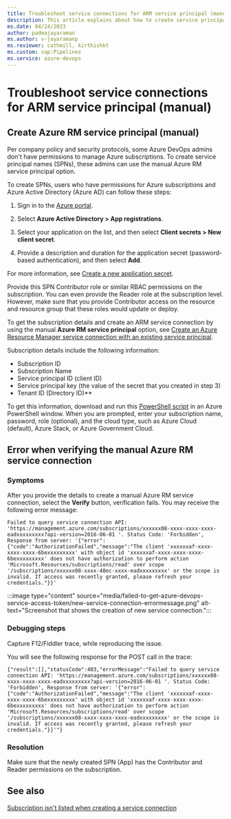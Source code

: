 ```yaml
---
title: Troubleshoot service connections for ARM service principal (manual)
description: This article explains about how to create service principals by using the Azure RM service principal (manual) option.
ms.date: 04/24/2023
author: padmajayaraman
ms.author: v-jayaramanp
ms.reviewer: cathmill, kirthishkt
ms.custom: sap:Pipelines
ms.service: azure-devops
---
```


# Troubleshoot service connections for ARM service principal (manual)

## Create Azure RM service principal (manual)

Per company policy and security protocols, some Azure DevOps admins don't have permissions to manage Azure subscriptions. To create service principal names (SPNs), these admins can use the manual Azure RM service principal option.

To create SPNs, users who have permissions for Azure subscriptions and Azure Active Directory (Azure AD) can follow these steps:

1. Sign in to the [Azure portal](https://ms.portal.azure.com/#home).

1. Select **Azure Active Directory > App registrations**.

1. Select your application on the list, and then select **Client secrets > New client secret**.

1. Provide a description and duration for the application secret (password-based authentication), and then select **Add**.

For more information, see [Create a new application secret](/azure/active-directory/develop/howto-create-service-principal-portal).

Provide this SPN Contributor role or similar RBAC permissions on the subscription. You can even provide the Reader role at the subscription level. However, make sure that you provide Contributor access on the resource and resource group that these roles would update or deploy.

To get the subscription details and create an ARM service connection by using the manual **Azure RM service principal** option, see [Create an Azure Resource Manager service connection with an existing service principal](/azure/devops/pipelines/library/connect-to-azure?view=azure-devops&preserve-view=true).

Subscription details include the following information:

- Subscription ID
- Subscription Name
- Service principal ID (client ID)
- Service principal key (the value of the secret that you created in step 3)
- Tenant ID (Directory ID)**

To get this information, download and run this [PowerShell script](https://github.com/microsoft/azure-pipelines-extensions/blob/master/TaskModules/powershell/Azure/SPNCreation.ps1) in an Azure PowerShell window. When you are prompted, enter your subscription name, password, role (optional), and the cloud type, such as Azure Cloud (default), Azure Stack, or Azure Government Cloud.

## Error when verifying the manual Azure RM service connection

### Symptoms

After you provide the details to create a manual Azure RM service connection, select the **Verify** button, verification fails. You may receive the following error message:

```output
Failed to query service connection API: 'https://management.azure.com/subscriptions/xxxxxx08-xxxx-xxxx-xxxx-eadxxxxxxxxx?api-version=2016-06-01 '. Status Code: 'Forbidden', Response from server: '{"error":{"code":"AuthorizationFailed","message":"The client 'xxxxxxaf-xxxx-xxxx-xxxx-6bexxxxxxxxx' with object id 'xxxxxxaf-xxxx-xxxx-xxxx-6bexxxxxxxxx' does not have authorization to perform action 'Microsoft.Resources/subscriptions/read' over scope '/subscriptions/xxxxxx08-xxxx-48ec-xxxx-eadxxxxxxxxx' or the scope is invalid. If access was recently granted, please refresh your credentials."}}'
```

:::image type="content" source="media/failed-to-get-azure-devops-service-access-token/new-service-connection-errormessage.png" alt-text="Screenshot that shows the creation of new service connection.":::

### Debugging steps

Capture F12/Fiddler trace, while reproducing the issue.

You will see the following response for the POST call in the trace:

```output
{"result":[],"statusCode":403,"errorMessage":"Failed to query service connection API: 'https://management.azure.com/subscriptions/xxxxxx08-xxxx-xxxx-xxxx-eadxxxxxxxxx?api-version=2016-06-01 '. Status Code: 'Forbidden', Response from server: '{"error":{"code":"AuthorizationFailed","message":"The client 'xxxxxxaf-xxxx-xxxx-xxxx-6bexxxxxxxxx' with object id 'xxxxxxaf-xxxx-xxxx-xxxx-6bexxxxxxxxx' does not have authorization to perform action 'Microsoft.Resources/subscriptions/read' over scope '/subscriptions/xxxxxx08-xxxx-xxxx-xxxx-eadxxxxxxxxx' or the scope is invalid. If access was recently granted, please refresh your credentials."}}'"}
```

### Resolution

Make sure that the newly created SPN (App) has the Contributor and Reader permissions on the subscription.

## See also

[Subscription isn't listed when creating a service connection](/azure/devops/pipelines/release/azure-rm-endpoint?view=azure-devops&preserve-view=true)